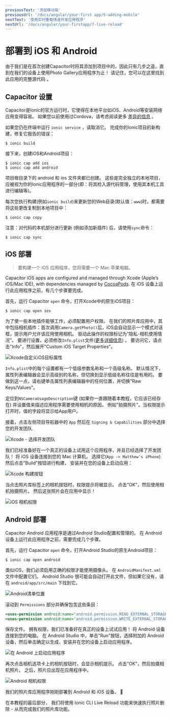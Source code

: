 ```yaml
---
previousText: '添加移动版'
previousUrl: '/docs/angular/your-first app/5-adding-mobile'
nextText: '使用实时重载快速开发应用程序'
nextUrl: '/docs/angular/your-firstapp/7-live-reload'
---
```


# 部署到 iOS 和 Android

由于我们是在首次创建Capacitor时将其添加到项目中的，因此只有几步之遥，直到在我们的设备上使用Photo Gallery应用程序为止！ 请记住，您可以在这里找到此应用的完整源代码 [](https://github.com/ionic-team/photo-gallery-capacitor-ng)。

## Capacitor 设置

Capacitor是Ionic的官方运行时，它使得在本地平台如iOS、Android等安装网络应用变得容易。 如果您以前使用过Cordova，请考虑阅读更多 [差异的信息](https://capacitor.ionicframework.com/docs/cordova#differences-between-capacitor-and-cordova) 。

如果您仍在终端中运行 `ionic service` ，请取消它。 完成你的Ionic项目的新构建，修复它报告的错误：

```shell
$ ionic build
```

接下来，创建iOS和Android项目：

```shell
$ ionic cap add ios
$ ionic cap add android
```

项目根目录下的 android 和 ios 文件夹都已创建。 这些是完全独立的本地项目，应被视为你的Ionic应用程序的一部分(即：将其检入源代码管理，使用其本机工具进行编辑等)。

每次您执行构建(例如`ionic build`)来更新您的Web目录(默认值：`www`)时，都需要将这些更改复制到本地项目中：

```shell
$ ionic cap copy
```

注意：对代码的本机部分进行更新 (例如添加新插件) 后，请使用`sync`命令：

```shell
$ ionic cap sync
```

## iOS 部署

> 要构建一个 iOS 应用程序，您将需要一个 Mac 苹果电脑。

Capacitor iOS apps are configured and managed through Xcode (Apple’s iOS/Mac IDE), with dependencies managed by [CocoaPods](https://cocoapods.org/). 在 iOS 设备上运行此应用程序之前，有几个步骤要完成。

首先，运行 Capacitor `open` 命令，打开Xcode中的原生iOS项目：

```shell
$ ionic cap open ios
```

为了使一些本地插件能够工作，必须配置用户权限。 在我们的照片库应用中，其中包括相机插件：首次调用`Camera.getPhoto()`后，iOS会自动显示一个模式对话框，提示用户允许该应用使用相机。 驱动此操作的权限标记为“隐私-相机使用情况”。 要进行设置，必须修改`Info.plist`文件([更多详细信息](https://capacitor.ionicframework.com/docs/ios/configuration)) 。 要访问它，请点击"Info"，然后展开"Custom iOS Target Properties"。

![Xcode自定义iOS目标属性](/docs/assets/img/guides/first-app-cap-ng/xcode-info-plist.png)


`Info.plist`中的每个设置都有一个低级参数名称和一个高级名称。 默认情况下，属性列表编辑器会显示高级别的名称，但切换到显示低级名称往往是有用的。 要做到这一点，请右键单击属性列表编辑器中的任何位置，并切换"Raw Keys/Values"。

定位到`NSCameraUsageDescription`键 (如果你一直跟随着本教程，它应该已经存在) 并设置值来描述应用程序需要使用相机的原因， 例如"拍摄照片"。当权限提示打开时，值的字段将显示给App用户。

接着，点击左侧项目导航器中的 `App` 然后在 `Signing & Capabilities` 部分中选择您的开发团队.

![Xcode - 选择开发团队](/docs/assets/img/guides/first-app-cap-ng/xcode-signing.png)

我们已经准备好在一个真正的设备上试用这个应用程序，并且已经选择了开发团队！ 将 iOS 设备连接到您的 Mac 计算机， 选择它(`App -> Matthew's iPhone`) 然后点击"Build"按钮进行构建， 安装并在您的设备上启动应用：

![Xcode 构建按钮](/docs/assets/img/guides/first-app-cap-ng/xcode-build-button.png)

当点击照片库标签上的相机按钮时，权限提示将被显示。 点击"OK"，然后使用相机拍摄照片。 然后这张照片会在应用中显示！

![iOS 相机权限](/docs/assets/img/guides/first-app-cap-ng/ios-permissions-photo.png)

## Android 部署

Capacitor Android 应用程序是通过Android Studio配置和管理的。 在 Android 设备上运行此应用程序之前，需要完成几个步骤。

首先，运行 Capacitor `open` 命令，打开Android Studio的原生Android项目：

```shell
$ ionic cap open android
```

类似iOS，我们必须启用正确的权限才能使用摄像头。 在 `AndroidManifest.xml` 文件中配置它们。 Android Studio 很可能会自动打开此文件，但如果它没有，请在 `android/app/src/main` 下找到它。

![Android清单位置](/docs/assets/img/guides/first-app-cap-ng/android-manifest.png)

滚动到 `Permissions` 部分并确保包含这些条目：

```xml
<uses-permission android:name="android.permission.READ_EXTERNAL_STORAGE"/>
<uses-permission android:name="android.permission.WRITE_EXTERNAL_STORAGE" />
```

保存文件。 拥有权限，我们已准备好在真正的设备上试试应用！ 将 Android 设备连接到您的电脑。 在 Android Studio 中，单击"Run"按钮，选择附加的 Android 设备，然后单击确定以生成、安装并在您的设备上启动应用程序。

![在 Android 上启动应用程序](/docs/assets/img/guides/first-app-cap-ng/android-device.png)

再次点击相机选项卡上的相机按钮时，会显示相机提示。 点击"OK"，然后拍摄相机照片。 之后，照片应出现在应用程序中。

![Android 相机权限](/docs/assets/img/guides/first-app-cap-ng/android-permissions-photo.png)

我们的照片库应用程序刚刚部署到 Android 和 iOS 设备。 🎉

在本教程的最后部分， 我们将使用 Ionic CLI Live Reload 功能来快速执行照片删除 - 从而完成我们的照片库功能。